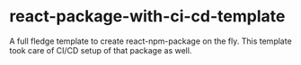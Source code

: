 # react-package-with-ci-cd-template
A full fledge template to create react-npm-package on the fly. This template took care of CI/CD setup of that package as well.
